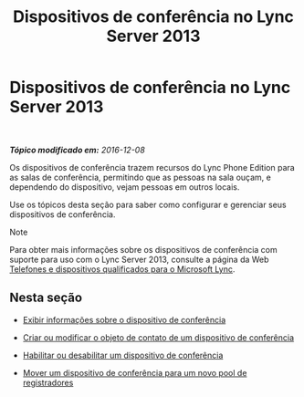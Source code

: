 ﻿---
title: Dispositivos de conferência no Lync Server 2013
TOCTitle: Dispositivos de conferência no Lync Server 2013
ms:assetid: 8a317568-073b-49a9-a06b-02dc56b2c8f2
ms:mtpsurl: https://technet.microsoft.com/pt-br/library/JJ994050(v=OCS.15)
ms:contentKeyID: 52057650
ms.date: 12/10/2016
mtps_version: v=OCS.15
ms.translationtype: HT
---

# Dispositivos de conferência no Lync Server 2013

 

_**Tópico modificado em:** 2016-12-08_

Os dispositivos de conferência trazem recursos do Lync Phone Edition para as salas de conferência, permitindo que as pessoas na sala ouçam, e dependendo do dispositivo, vejam pessoas em outros locais.

Use os tópicos desta seção para saber como configurar e gerenciar seus dispositivos de conferência.

> [!NOTE]  
> Para obter mais informações sobre os dispositivos de conferência com suporte para uso com o Lync Server 2013, consulte a página da Web <a href="http://technet.microsoft.com/en-us/lync/gg278164.aspx">Telefones e dispositivos qualificados para o Microsoft Lync</a>.

## Nesta seção

  - [Exibir informações sobre o dispositivo de conferência](lync-server-2013-view-conferencing-device-information.md)

  - [Criar ou modificar o objeto de contato de um dispositivo de conferência](lync-server-2013-create-or-modify-a-conferencing-device-contact-object.md)

  - [Habilitar ou desabilitar um dispositivo de conferência](lync-server-2013-enable-or-disable-a-conferencing-device.md)

  - [Mover um dispositivo de conferência para um novo pool de registradores](lync-server-2013-move-a-conferencing-device-to-a-new-registrar-pool.md)

